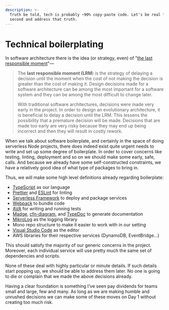 ```yaml
---
description: >-
  Truth be told, tech is probably ~90% copy-paste code. Let's be real for a
  second and address that truth.
---
```


# Technical boilerplating

In software architecture there is the idea (or strategy, even) of "[the last responsible moment](https://www.oreilly.com/library/view/software-architects-handbook/9781788624060/a844b94f-be9e-456d-8ef0-cd9b46b41c33.xhtml)"—

> The **last responsible moment (LRM**) is the strategy of delaying a decision until the moment when the cost of not making the decision is greater than the cost of making it. Design decisions made for a software architecture can be among the most important for a software system and they can be among the most difficult to change later.
>
> With traditional software architectures, decisions were made very early in the project. In order to design an evolutionary architecture, it is beneficial to delay a decision until the LRM. This lessens the possibility that a premature decision will be made. Decisions that are made too early are very risky because they may end up being incorrect and then they will result in costly rework.

When we talk about software boilerplate, and certainly in the space of doing serverless Node projects, there does indeed exist quite urgent needs to write and set up some degree of boilerplate. In order to cover concerns like testing, linting, deployment and so on we should make some early, safe, calls. And because we already have some self-constructed constraints, we have a relatively good idea of what type of packages to bring in.

Thus, we will make some high level definitions already regarding boilerplate:

* [TypeScript](https://www.typescriptlang.org) as our language
* [Prettier](https://prettier.io) and [ESLint](https://eslint.org) for linting
* [Serverless Framework](https://www.serverless.com) to deploy and package services
* [Webpack](https://webpack.js.org) to bundle code
* [AVA](https://github.com/avajs/ava) for writing and running tests
* [Madge](https://github.com/pahen/madge), [cfn-diagram](https://github.com/mhlabs/cfn-diagram), and [TypeDoc](https://typedoc.org) to generate documentation
* [MikroLog](https://github.com/mikaelvesavuori/mikrolog) as the logging library
* Mono repo structure to make it easier to work with in our setting
* [Visual Studio Code](https://code.visualstudio.com) as the editor
* AWS libraries for their respective services (DynamoDB, EventBridge...)

This should satisfy the majority of our generic concerns in the project. Moreover, each individual service will use pretty much the same set of dependencies and scripts.

None of these deal with highly particular or minute details. If such details start popping up, we should be able to address them later. No one is going to die or complain that we made the above decisions already.

Having a clear foundation is something I've seen pay dividends for teams small and large, few and many. As long as we are making humble and unrushed decisions we can make some of these moves on Day 1 without creating too much risk.

